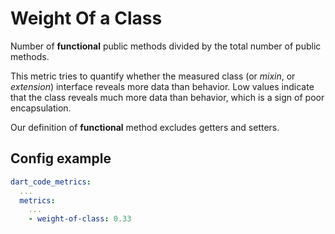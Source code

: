 # Weight Of a Class

Number of **functional** public methods divided by the total number of public methods.

This metric tries to quantify whether the measured class (or _mixin_, or _extension_) interface reveals more data than behavior. Low values indicate that the class reveals much more data than behavior, which is a sign of poor encapsulation.

Our definition of **functional** method excludes getters and setters.

## Config example

```yaml
dart_code_metrics:
  ...
  metrics:
    ...
    - weight-of-class: 0.33
```

